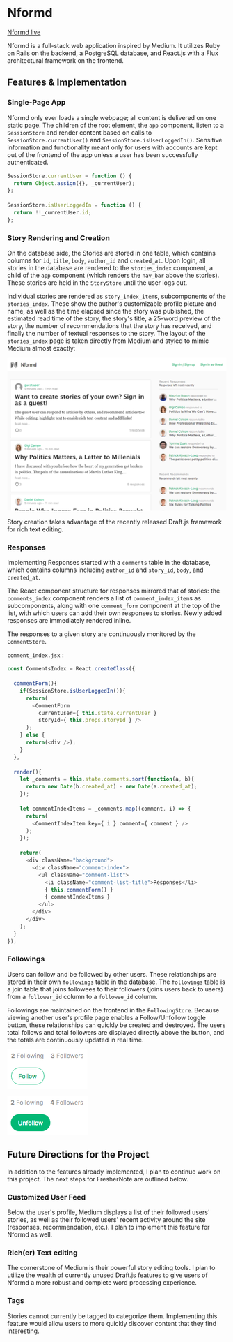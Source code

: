 # Nformd

[Nformd live][livesite]

[livesite]: http://nformd.philsalant.com

Nformd is a full-stack web application inspired by Medium.  It utilizes Ruby on Rails on the backend, a PostgreSQL database, and React.js with a Flux architectural framework on the frontend.  

## Features & Implementation

### Single-Page App

Nformd only ever loads a single webpage; all content is delivered on one static page.  The children of the root element, the `app` component, listen to a `SessionStore` and render content based on calls to `SessionStore.currentUser()` and `SessionStore.isUserLoggedIn()`.  Sensitive information and functionality meant only for users with accounts are kept out of the frontend of the app unless a user has been successfully authenticated.

```javascript
SessionStore.currentUser = function () {
  return Object.assign({}, _currentUser);
};

SessionStore.isUserLoggedIn = function () {
  return !!_currentUser.id;
};
  ```

### Story Rendering and Creation

On the database side, the Stories are stored in one table, which contains columns for `id`, `title`, `body`, `author_id` and `created_at`.  Upon login, all stories in the database are rendered to the `stories_index` component, a child of the `app` component (which renders the `nav_bar` above the stories).  These stories are held in the `StoryStore` until the user logs out.  

Individual stories are rendered as `story_index_item`s, subcomponents of the `stories_index`. These show the author's customizable profile picture and name, as well as the time elapsed since the story was published, the estimated read time of the story, the story's title, a 25-word preview of the story, the number of recommendations that the story has received, and finally the number of textual responses to the story. The layout of the `stories_index` page is taken directly from Medium and styled to mimic Medium almost exactly:

![stories_index](./app/assets/images/stories_index.png)

Story creation takes advantage of the recently released Draft.js framework for rich text editing.

### Responses

Implementing Responses started with a `comments` table in the database, which contains columns including `author_id` and `story_id`, `body`, and `created_at`.

The React component structure for responses mirrored that of stories: the `comments_index` component renders a list of `comment_index_item`s as subcomponents, along with one `comment_form` component at the top of the list, with which users can add their own responses to stories. Newly added responses are immediately rendered inline.

The responses to a given story are continuously monitored by the `CommentStore`.

`comment_index.jsx` :
```javascript
const CommentsIndex = React.createClass({

  commentForm(){
    if(SessionStore.isUserLoggedIn()){
      return(
        <CommentForm
          currentUser={ this.state.currentUser }
          storyId={ this.props.storyId } />
      );
    } else {
      return(<div />);
    }
  },

  render(){
    let _comments = this.state.comments.sort(function(a, b){
      return new Date(b.created_at) - new Date(a.created_at);
    });

    let commentIndexItems = _comments.map((comment, i) => {
      return(
        <CommentIndexItem key={ i } comment={ comment } />
      );
    });

    return(
      <div className="background">
        <div className="comment-index">
          <ul className="comment-list">
            <li className="comment-list-title">Responses</li>
            { this.commentForm() }
            { commentIndexItems }
          </ul>
        </div>
      </div>
    );
  }
});
```

### Followings

Users can follow and be followed by other users. These relationships are stored in their own `followings` table in the database. The `followings` table is a join table that joins followees to their followers (joins users back to users) from a `follower_id` column to a `followee_id` column.

Followings are maintained on the frontend in the `FollowingStore`. Because viewing another user's profile page enables a Follow/Unfollow toggle button, these relationships can quickly be created and destroyed. The users total follows and total followers are displayed directly above the button, and the totals are continuously updated in real time.

![follow button screenshot](./app/assets/images/follow_button_unfollowed.png)

![follow button screenshot](./app/assets/images/follow_button_following.png)


## Future Directions for the Project

In addition to the features already implemented, I plan to continue work on this project.  The next steps for FresherNote are outlined below.

### Customized User Feed

Below the user's profile, Medium displays a list of their followed users' stories, as well as their followed users' recent activity around the site (responses, recommendation, etc.). I plan to implement this feature for Nformd as well.

### Rich(er) Text editing

The cornerstone of Medium is their powerful story editing tools. I plan to utilize the wealth of currently unused Draft.js features to give users of Nformd a more robust and complete word processing experience.

### Tags

Stories cannot currently be tagged to categorize them. Implementing this feature would allow users to more quickly discover content that they find interesting.
